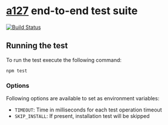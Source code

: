 # [a127](http://a127.io/) end-to-end test suite

[![Build Status](https://circleci.com/gh/apigee-127/e2e-test.png?circle-token=addee0cd2fcc62f270cbcb8902003e243643b951)](https://circleci.com/gh/apigee-127/e2e-test)



## Running the test

To run the test execute the following command:
```shell
npm test
```

### Options

Following options are available to set as environment variables:

* `TIMEOUT`: Time in milliseconds for each test operation timeout
* `SKIP_INSTALL`: If present, installation test will be skipped
